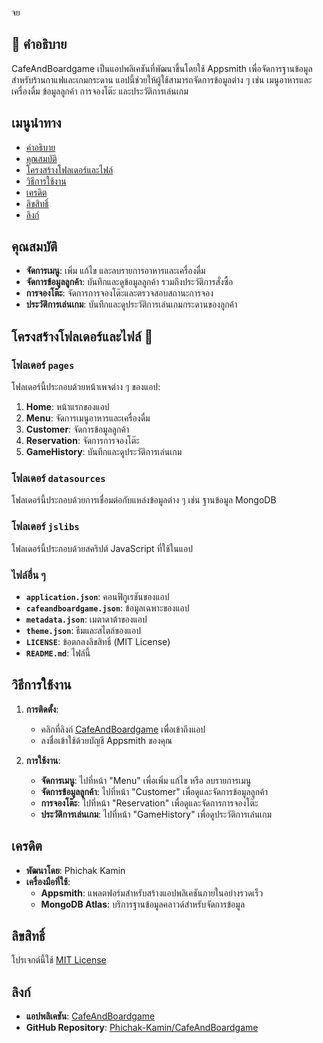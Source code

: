 จย

## 🚀 คำอธิบาย

CafeAndBoardgame เป็นแอปพลิเคชันที่พัฒนาขึ้นโดยใช้ Appsmith เพื่อจัดการฐานข้อมูลสำหรับร้านกาแฟและเกมกระดาน แอปนี้ช่วยให้ผู้ใช้สามารถจัดการข้อมูลต่าง ๆ เช่น เมนูอาหารและเครื่องดื่ม ข้อมูลลูกค้า การจองโต๊ะ และประวัติการเล่นเกม

## เมนูนำทาง

- [คำอธิบาย](#-คำอธิบาย)
- [คุณสมบัติ](#-คุณสมบัติ)
- [โครงสร้างโฟลเดอร์และไฟล์](#-โครงสร้างโฟลเดอร์และไฟล์)
- [วิธีการใช้งาน](#-วิธีการใช้งาน)
- [เครดิต](#-เครดิต)
- [ลิขสิทธิ์](#-ลิขสิทธิ์)
- [ลิงก์](#-ลิงก์)

## คุณสมบัติ

- **จัดการเมนู**: เพิ่ม แก้ไข และลบรายการอาหารและเครื่องดื่ม
- **จัดการข้อมูลลูกค้า**: บันทึกและดูข้อมูลลูกค้า รวมถึงประวัติการสั่งซื้อ
- **การจองโต๊ะ**: จัดการการจองโต๊ะและตรวจสอบสถานะการจอง
- **ประวัติการเล่นเกม**: บันทึกและดูประวัติการเล่นเกมกระดานของลูกค้า

## โครงสร้างโฟลเดอร์และไฟล์ 📁

### โฟลเดอร์ `pages`

โฟลเดอร์นี้ประกอบด้วยหน้าเพจต่าง ๆ ของแอป:

1. **Home**: หน้าแรกของแอป
2. **Menu**: จัดการเมนูอาหารและเครื่องดื่ม
3. **Customer**: จัดการข้อมูลลูกค้า
4. **Reservation**: จัดการการจองโต๊ะ
5. **GameHistory**: บันทึกและดูประวัติการเล่นเกม

### โฟลเดอร์ `datasources`

โฟลเดอร์นี้ประกอบด้วยการเชื่อมต่อกับแหล่งข้อมูลต่าง ๆ เช่น ฐานข้อมูล MongoDB

### โฟลเดอร์ `jslibs`

โฟลเดอร์นี้ประกอบด้วยสคริปต์ JavaScript ที่ใช้ในแอป

### ไฟล์อื่น ๆ

- **`application.json`**: คอนฟิกูเรชันของแอป
- **`cafeandboardgame.json`**: ข้อมูลเฉพาะของแอป
- **`metadata.json`**: เมตาดาต้าของแอป
- **`theme.json`**: ธีมและสไตล์ของแอป
- **`LICENSE`**: ข้อตกลงลิขสิทธิ์ (MIT License)
- **`README.md`**: ไฟล์นี้

## วิธีการใช้งาน

1. **การติดตั้ง**:
   - คลิกที่ลิงก์ [CafeAndBoardgame]([https://app.appsmith.com/applications/your_application_id](https://app.appsmith.com/app/boardgame-cafe/first-page-67c518e7352cc33eef815e46?branch=main&embed=true)) เพื่อเข้าถึงแอป
   - ลงชื่อเข้าใช้ด้วยบัญชี Appsmith ของคุณ

2. **การใช้งาน**:
   - **จัดการเมนู**: ไปที่หน้า "Menu" เพื่อเพิ่ม แก้ไข หรือ ลบรายการเมนู
   - **จัดการข้อมูลลูกค้า**: ไปที่หน้า "Customer" เพื่อดูและจัดการข้อมูลลูกค้า
   - **การจองโต๊ะ**: ไปที่หน้า "Reservation" เพื่อดูและจัดการการจองโต๊ะ
   - **ประวัติการเล่นเกม**: ไปที่หน้า "GameHistory" เพื่อดูประวัติการเล่นเกม

## เครดิต

- **พัฒนาโดย**: Phichak Kamin
- **เครื่องมือที่ใช้**:
  - **Appsmith**: แพลตฟอร์มสำหรับสร้างแอปพลิเคชันภายในอย่างรวดเร็ว
  - **MongoDB Atlas**: บริการฐานข้อมูลคลาวด์สำหรับจัดการข้อมูล

## ลิขสิทธิ์

โปรเจกต์นี้ใช้ [MIT License](LICENSE)

## ลิงก์

- **แอปพลิเคชัน**: [CafeAndBoardgame](https://app.appsmith.com/applications/your_application_id)
- **GitHub Repository**: [Phichak-Kamin/CafeAndBoardgame](https://github.com/Phichak-Kamin/CafeAndBoardgame)
